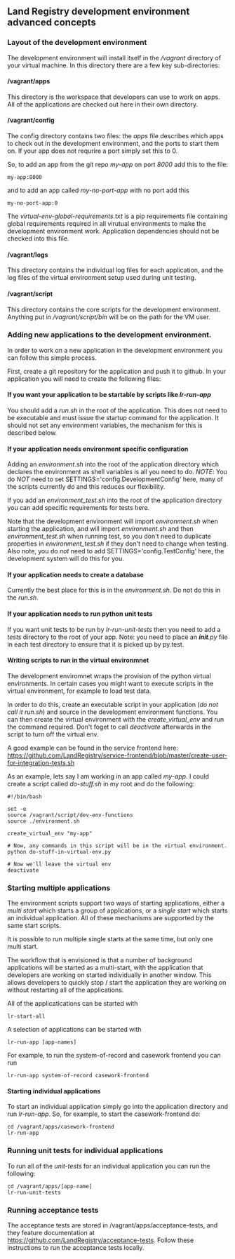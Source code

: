 ## Land Registry development environment advanced concepts

### Layout of the development environment

The development environment will install itself in the */vagrant* directory of your virtual machine.
In this directory there are a few key sub-directories:

#### /vagrant/apps 
This directory is the workspace that developers can use to work on apps. All of the applications are checked out here in their own directory.

#### /vagrant/config

The config directory contains two files: the *apps* file describes which apps to check out in the development environment, and the ports to start them on. If your app does not requrire a port simply set this to 0.

So, to add an app from the git repo *my-app* on port *8000* add this to the file:

```
my-app:8000
```

and to add an app called *my-no-port-app* with no port add this

```
my-no-port-app:0
```

The *virtual-env-global-requirements.txt* is a pip requirements file containing global requirements required in all virutual environments to make the development environment work. Application dependencies should not be checked into this file.

#### /vagrant/logs

This directory contains the individual log files for each application, and the log files of the virtual environment setup used during unit testing.

#### /vagrant/script

This directory contains the core scripts for the development environment. Anything put in */vagrant/script/bin* will be on the path for the VM user.

### Adding new applications to the development environment.

In order to work on a new application in the development environment you can follow this simple process.

First, create a git repository for the application and push it to github. In your application you will need to create the following files:

#### If you want your application to be startable by scripts like *lr-run-app* 

You should add a *run.sh* in the root of the application. This does not need to be executable and must issue the startup command for the application. It should not set any environment variables, the mechanism for this is described below.

#### If your application needs environment specific configuration

Adding an *environment.sh* into the root of the application directory which declares the environment as shell variables is all you need to do.
*NOTE*: You do *NOT* need to set SETTINGS='config.DevelopmentConfig' here, many of the scripts currently do and this reduces our flexibility.

If you add an *environment_test.sh* into the root of the application directory you can add specific requirements for tests here. 

Note that the development environment will import *environment.sh* when starting the application, and will import *environment.sh* and then *environment_test.sh* when running test, so you don't need to duplicate properties in *environment_test.sh* if they don't need to change when testing. Also note, you do *not* need to add SETTINGS='config.TestConfig' here, the development system will do this for you.

#### If your application needs to create a database

Currently the best place for this is in the *environment.sh*. Do not do this in the *run.sh*.

#### If your application needs to run python unit tests

If you want unit tests to be run by *lr-run-unit-tests* then you need to add a *tests* directory to the root of your app. Note: you need to place an *__init__.py* file in each test directory to ensure that it is picked up by py.test. 

#### Writing scripts to run in the virtual environmnet

The development enviromnet wraps the provision of the python virtual environments. In certain cases you might want to execute scripts in the virtual environment, for example to load test data.

In order to do this, create an executable script in your application (*do not call it run.sh*) and source in the development environment functions. You can then create the virtual environment with the *create_virtual_env <app-name>* and run the command required. Don't foget to call *deactivate* afterwards in the script to turn off the virtual env.

A good example can be found in the service frontend here: https://github.com/LandRegistry/service-frontend/blob/master/create-user-for-integration-tests.sh

As an example, lets say I am working in an app called *my-app*. I could create a script called *do-stuff.sh* in my root and do the following:

```
#!/bin/bash
	
set -e
source /vagrant/script/dev-env-functions
source ./environment.sh

create_virtual_env "my-app"

# Now, any commands in this script will be in the virtual environment.
python do-stuff-in-virtual-env.py

# Now we'll leave the virtual env
deactivate
```

### Starting multiple applications

The environment scripts support two ways of starting applications, either a *multi start* which starts a group of applications, or a *single start* which starts an individual application. All of these mechanisms are supported by the same start scripts.

It is possible to run multiple single starts at the same time, but only one multi start.

The workflow that is envisioned is that a number of background applications will be started as a multi-start, with the application that developers are working on started individually in another window. This allows developers to quickly stop / start the application they are working on without restarting all of the applications. 


All of the applicatications can be started with 

```
lr-start-all
```

A selection of applications can be started with 

```
lr-run-app [app-names]
```

For example, to run the system-of-record and casework frontend you can run

```
lr-run-app system-of-record casework-frontend
```

#### Starting individual applications

To start an individual application simply go into the application directory and run *lr-run-app*. So, for example, to start the casework-frontend do:

```
cd /vagrant/apps/casework-frontend
lr-run-app
```

### Running unit tests for individual applications

To run all of the *unit-tests* for an individual application you can run the following:

```
cd /vagrant/apps/[app-name]
lr-run-unit-tests
```

### Running acceptance tests

The acceptance tests are stored in /vagrant/apps/acceptance-tests, and they feature documentation at https://github.com/LandRegistry/acceptance-tests. Follow these instructions to run the acceptance tests locally.


